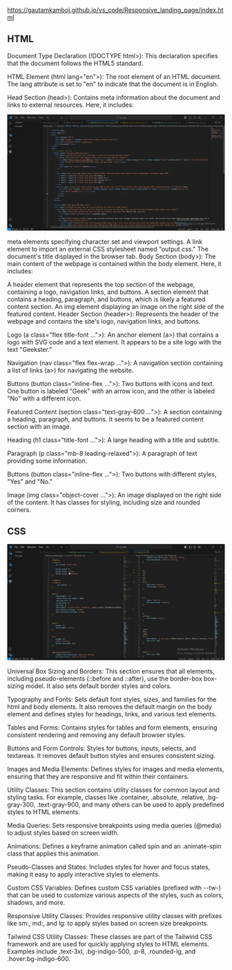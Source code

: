 https://gautamkamboj.github.io/vs_code/Responsive_landing_page/index.html



## HTML
Document Type Declaration (!DOCTYPE html>): This declaration specifies that the document follows the HTML5 standard.

HTML Element (html lang="en">): The root element of an HTML document. The lang attribute is set to "en" to indicate that the document is in English.

Head Section (head>): Contains meta information about the document and links to external resources. Here, it includes:

![Alt text](image.png)

meta elements specifying character set and viewport settings.
A link element to import an external CSS stylesheet named "output.css."
The document's title displayed in the browser tab.
Body Section (body>): The main content of the webpage is contained within the body element. Here, it includes:

A header element that represents the top section of the webpage, containing a logo, navigation links, and buttons.
A section element that contains a heading, paragraph, and buttons, which is likely a featured content section.
An img element displaying an image on the right side of the featured content.
Header Section (header>): Represents the header of the webpage and contains the site's logo, navigation links, and buttons.

Logo (a class="flex title-font ...">): An anchor element (a>) that contains a logo with SVG code and a text element. It appears to be a site logo with the text "Geekster."

Navigation (nav class="flex flex-wrap ...">): A navigation section containing a list of links (a>) for navigating the website.

Buttons (button class="inline-flex ...">): Two buttons with icons and text. One button is labeled "Geek" with an arrow icon, and the other is labeled "No" with a different icon.

Featured Content (section class="text-gray-600 ...">): A section containing a heading, paragraph, and buttons. It seems to be a featured content section with an image.

Heading (h1 class="title-font ...">): A large heading with a title and subtitle.

Paragraph (p class="mb-8 leading-relaxed">): A paragraph of text providing some information.

Buttons (button class="inline-flex ...">): Two buttons with different styles, "Yes" and "No."

Image (img class="object-cover ...">): An image displayed on the right side of the content. It has classes for styling, including size and rounded corners.

## CSS

![Alt text](image-1.png)

Universal Box Sizing and Borders: This section ensures that all elements, including pseudo-elements (::before and ::after), use the border-box box-sizing model. It also sets default border styles and colors.

Typography and Fonts: Sets default font styles, sizes, and families for the html and body elements. It also removes the default margin on the body element and defines styles for headings, links, and various text elements.

Tables and Forms: Contains styles for tables and form elements, ensuring consistent rendering and removing any default browser styles.

Buttons and Form Controls: Styles for buttons, inputs, selects, and textareas. It removes default button styles and ensures consistent sizing.

Images and Media Elements: Defines styles for images and media elements, ensuring that they are responsive and fit within their containers.

Utility Classes: This section contains utility classes for common layout and styling tasks. For example, classes like .container, .absolute, .relative, .bg-gray-300, .text-gray-900, and many others can be used to apply predefined styles to HTML elements.

Media Queries: Sets responsive breakpoints using media queries (@media) to adjust styles based on screen width.

Animations: Defines a keyframe animation called spin and an .animate-spin class that applies this animation.

Pseudo-Classes and States: Includes styles for hover and focus states, making it easy to apply interactive styles to elements.

Custom CSS Variables: Defines custom CSS variables (prefixed with --tw-) that can be used to customize various aspects of the styles, such as colors, shadows, and more.

Responsive Utility Classes: Provides responsive utility classes with prefixes like sm:, md:, and lg: to apply styles based on screen size breakpoints.

Tailwind CSS Utility Classes: These classes are part of the Tailwind CSS framework and are used for quickly applying styles to HTML elements. Examples include .text-3xl, .bg-indigo-500, .p-8, .rounded-lg, and .hover:bg-indigo-600.
